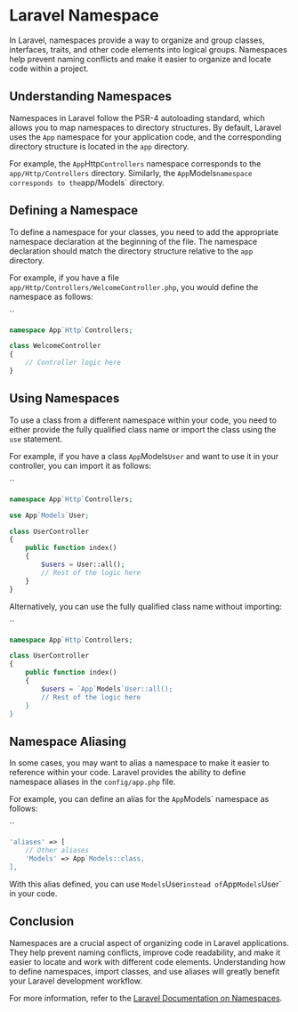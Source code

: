 # Laravel Namespace

In Laravel, namespaces provide a way to organize and group classes, interfaces, traits, and other code elements into logical groups. Namespaces help prevent naming conflicts and make it easier to organize and locate code within a project.

## Understanding Namespaces

Namespaces in Laravel follow the PSR-4 autoloading standard, which allows you to map namespaces to directory structures. By default, Laravel uses the `App` namespace for your application code, and the corresponding directory structure is located in the `app` directory.

For example, the `App`Http`Controllers` namespace corresponds to the `app/Http/Controllers` directory. Similarly, the `App`Models` namespace corresponds to the `app/Models` directory.

## Defining a Namespace

To define a namespace for your classes, you need to add the appropriate namespace declaration at the beginning of the file. The namespace declaration should match the directory structure relative to the `app` directory.

For example, if you have a file `app/Http/Controllers/WelcomeController.php`, you would define the namespace as follows:

``
```php
namespace App`Http`Controllers;

class WelcomeController
{
    // Controller logic here
}
```

## Using Namespaces

To use a class from a different namespace within your code, you need to either provide the fully qualified class name or import the class using the `use` statement.

For example, if you have a class `App`Models`User` and want to use it in your controller, you can import it as follows:

``
```php
namespace App`Http`Controllers;

use App`Models`User;

class UserController
{
    public function index()
    {
        $users = User::all();
        // Rest of the logic here
    }
}
```

Alternatively, you can use the fully qualified class name without importing:

``
```php
namespace App`Http`Controllers;

class UserController
{
    public function index()
    {
        $users = `App`Models`User::all();
        // Rest of the logic here
    }
}
```

## Namespace Aliasing

In some cases, you may want to alias a namespace to make it easier to reference within your code. Laravel provides the ability to define namespace aliases in the `config/app.php` file.

For example, you can define an alias for the `App`Models` namespace as follows:

``
```php
'aliases' => [
    // Other aliases
    'Models' => App`Models::class,
],
```

With this alias defined, you can use `Models`User` instead of `App`Models`User` in your code.

## Conclusion

Namespaces are a crucial aspect of organizing code in Laravel applications. They help prevent naming conflicts, improve code readability, and make it easier to locate and work with different code elements. Understanding how to define namespaces, import classes, and use aliases will greatly benefit your Laravel development workflow.

For more information, refer to the [Laravel Documentation on Namespaces](https://laravel.com/docs/namespaces).
